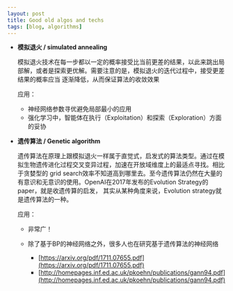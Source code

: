 ```yaml
---
layout: post
title: Good old algos and techs
tags: [blog, algorithms]
---
```


- **模拟退火 / simulated annealing**

  模拟退火技术在每一步都以一定的概率接受比当前更差的结果，以此来跳出局部解，或者是探索更优解。需要注意的是，模拟退火的迭代过程中，接受更差结果的概率应当
  逐渐降低，从而保证算法的收敛效果
 
  应用：
 
  * 神经网络参数寻优避免局部最小的应用
  * 强化学习中，智能体在执行（Exploitation）和探索（Exploration）方面的妥协

- **遗传算法 / Genetic algorithm**

  遗传算法在原理上跟模拟退火一样属于直觉式，启发式的算法类型。通过在模拟生物遗传进化过程交叉变异过程，加速在开放域维度上的最适点寻找。相比于贪婪型的
  grid search效率不知道高到哪里去。至今遗传算法仍然在大量的有意识和无意识的使用。OpenAI在2017年发布的Evolution Strategy的paper，就是收遗传算的启发，
  其实从某种角度来说，Evolution strategy就是遗传算法的一种。
  
  应用：
  
  * 非常广！
  * 除了基于BP的神经网络之外，很多人也在研究基于遗传算法的神经网络
  
    + [https://arxiv.org/pdf/1711.07655.pdf](https://arxiv.org/pdf/1711.07655.pdf)
    + [http://homepages.inf.ed.ac.uk/pkoehn/publications/gann94.pdf](http://homepages.inf.ed.ac.uk/pkoehn/publications/gann94.pdf)
